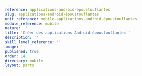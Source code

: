 ```yaml
---
reference: applications-android-époustouflantes
slug: applications-android-époustouflantes
unit_reference: mobile-applications-android-époustouflantes
module_reference: mobile
nature: ''
title: 'Créer des applications Android époustouflantes '
description: ''
skill_level_reference: ''
image: ''
published: true
order: 14
directory: mobile
layout: parts
---
```

